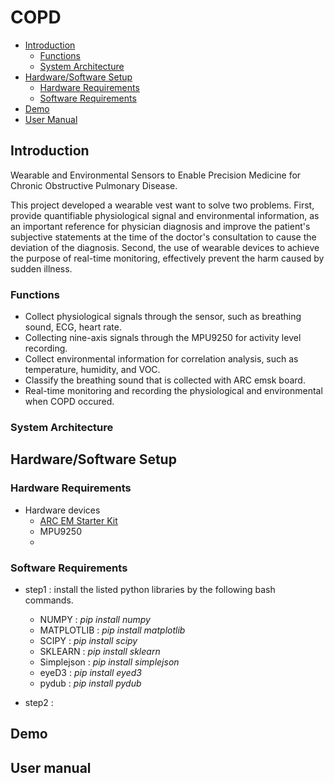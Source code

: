 # COPD
* [Introduction](#introduction)
  * [Functions](#functions)
  * [System Architecture](#system-architecture) 
* [Hardware/Software Setup](#hardwaresoftware-setup)
  * [Hardware Requirements](#hardware-requirements)
  * [Software Requirements](#software-requirements)
* [Demo](#demo)
* [User Manual](#user-manual)
  
## Introduction
Wearable and Environmental Sensors to Enable Precision Medicine for Chronic Obstructive Pulmonary Disease.

This project developed a wearable vest want to solve two problems.
First, provide quantifiable physiological signal and environmental information, as an important reference for physician diagnosis and improve the patient's subjective statements at the time of the doctor's consultation to cause the deviation of the diagnosis.
Second, the use of wearable devices to achieve the purpose of real-time monitoring, effectively prevent the harm caused by sudden illness.

### Functions
* Collect physiological signals through the sensor, such as breathing sound, ECG, heart rate.
* Collecting nine-axis signals through the MPU9250 for activity level recording.
* Collect environmental information for correlation analysis, such as temperature, humidity, and VOC.
* Classify the breathing sound that is collected with ARC emsk board.
* Real-time monitoring and recording the physiological and environmental when COPD occured.



### System Architecture

## Hardware/Software Setup
### Hardware Requirements
* Hardware devices
  * [ARC EM Starter Kit](#https://embarc.org/embarc_osp/doc/build/html/board/emsk.html)
  * MPU9250
  * 
### Software Requirements
* step1 : install the listed python libraries by the following bash commands.
  * NUMPY : *pip install numpy*
  * MATPLOTLIB : *pip install matplotlib*
  * SCIPY : *pip install scipy*
  * SKLEARN : *pip install sklearn*
  * Simplejson : *pip install simplejson*
  * eyeD3 : *pip install eyed3*
  * pydub : *pip install pydub*
  
* step2 : 

## Demo
## User manual
